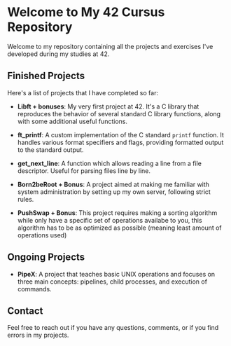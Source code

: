 # Welcome to My 42 Cursus Repository

Welcome to my repository containing all the projects and exercises I've developed during my studies at 42.

## Finished Projects

Here's a list of projects that I have completed so far:

- **Libft + bonuses**: My very first project at 42. It's a C library that reproduces the behavior of several standard C library functions, along with some additional useful functions.

- **ft_printf**: A custom implementation of the C standard `printf` function. It handles various format specifiers and flags, providing formatted output to the standard output.

- **get_next_line**: A function which allows reading a line from a file descriptor. Useful for parsing files line by line.

- **Born2beRoot + Bonus**: A project aimed at making me familiar with system administration by setting up my own server, following strict rules.

- **PushSwap + Bonus**: This project requires making a sorting algorithm while only have a specific set of operations availabe to you, this algorithm has to be as optimized as possible (meaning least amount of operations used)

## Ongoing Projects

- **PipeX**: A project that teaches basic UNIX operations and focuses on three main concepts: pipelines, child processes, and execution of commands.

## Contact

Feel free to reach out if you have any questions, comments, or if you find errors in my projects.
